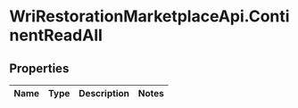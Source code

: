 # WriRestorationMarketplaceApi.ContinentReadAll

## Properties
Name | Type | Description | Notes
------------ | ------------- | ------------- | -------------


